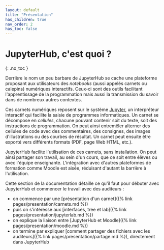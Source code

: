 ```yaml
---
layout: default
title: "Présentation"
has_children: true
nav_order: 2
has_toc: false
---
```


# JupyterHub, c'est quoi ?
{: .no_toc }

Derrière le nom un peu barbare de JupyterHub se cache une
plateforme proposant aux utilisateurs des *notebooks* (aussi appelés carnets ou
calepins) numériques interactifs. Ceux-ci sont des outils facilitant
l'apprentissage de la programmation mais aussi la transmission du savoir dans de
nombreux autres contextes. 

Ces carnets numériques reposent sur le système <span
style="text-decoration:underline;" title="Le nom Jupyter vient du début des noms
de langages de programmation Ju-lia, Pyt-hon et R (devenu 'er'), à l'origine du
projet.">Jupyter</span>, un interpréteur interactif qui facilite la saisie de
programmes informatiques. Un carnet se décompose en *cellules*, chacune pouvant
contenir soit du texte, soit des instructions de programmation. On peut ainsi
entremêler alterner des cellules de code avec des commentaires, des consignes,
des images d'illustrations ou des courbes de résultat. Un carnet peut ensuite
être exporté vers différents formats (PDF, page Web HTML, etc.).

JupyterHub facilite l'utilisation de ces carnets, sans installation. On peut
ainsi partager son travail, au sein d'un cours, que ce soit entre élèves ou avec
l'équipe enseignante. L'intégration avec d'autres plateformes de formation comme
Moodle est aisée, réduisant d'autant la barrière à l'utilisation.

Cette section de la documentation détaille ce qu'il faut pour
débuter avec JupyterHub et commencer le travail avec des auditeurs :

- on commence par une [présentation d'un carnet]({% link pages/presentation/carnets.md %})
- puis on s'intéresse aux [interfaces, tree et lab]({% link pages/presentation/jupyterlab.md %})
- on explique la liaison entre [JupyterHub et Moodle]({% link pages/presentation/moodle.md %})
- on termine par expliquer [comment partager des fichiers avec les auditeurs]({% link pages/presentation/partage.md %}), directement
dans JupyterHub
